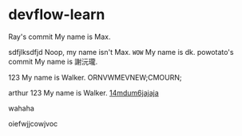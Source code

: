 # devflow-learn

Ray's commit
My name is Max.

sdfjlksdfjd
Noop, my name isn't Max.
`WOW`
My name is dk.
powotato's commit
My name is 謝沅瓏.


123
My name is Walker.
ORNVWMEVNEW;CMOURN;

arthur
123
My name is Walker.
[14mdum6jajaja](https://youtu.be/dQw4w9WgXcQ)

wahaha

oiefwjjcowjvoc
